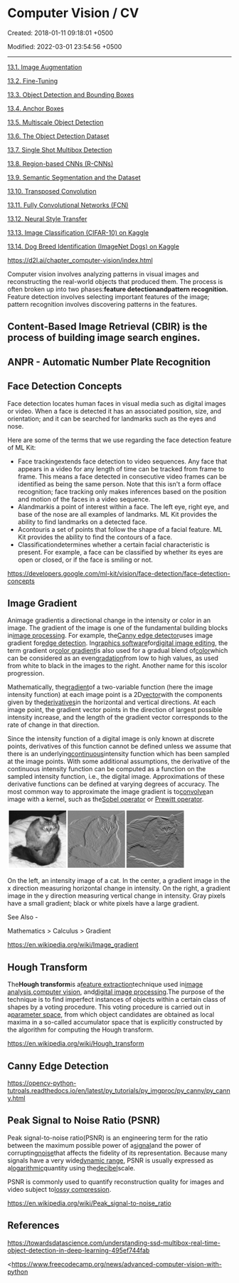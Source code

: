 # Computer Vision / CV

Created: 2018-01-11 09:18:01 +0500

Modified: 2022-03-01 23:54:56 +0500

---

[13.1. Image Augmentation](https://d2l.ai/chapter_computer-vision/image-augmentation.html)

[13.2. Fine-Tuning](https://d2l.ai/chapter_computer-vision/fine-tuning.html)

[13.3. Object Detection and Bounding Boxes](https://d2l.ai/chapter_computer-vision/bounding-box.html)

[13.4. Anchor Boxes](https://d2l.ai/chapter_computer-vision/anchor.html)

[13.5. Multiscale Object Detection](https://d2l.ai/chapter_computer-vision/multiscale-object-detection.html)

[13.6. The Object Detection Dataset](https://d2l.ai/chapter_computer-vision/object-detection-dataset.html)

[13.7. Single Shot Multibox Detection](https://d2l.ai/chapter_computer-vision/ssd.html)

[13.8. Region-based CNNs (R-CNNs)](https://d2l.ai/chapter_computer-vision/rcnn.html)

[13.9. Semantic Segmentation and the Dataset](https://d2l.ai/chapter_computer-vision/semantic-segmentation-and-dataset.html)

[13.10. Transposed Convolution](https://d2l.ai/chapter_computer-vision/transposed-conv.html)

[13.11. Fully Convolutional Networks (FCN)](https://d2l.ai/chapter_computer-vision/fcn.html)

[13.12. Neural Style Transfer](https://d2l.ai/chapter_computer-vision/neural-style.html)

[13.13. Image Classification (CIFAR-10) on Kaggle](https://d2l.ai/chapter_computer-vision/kaggle-cifar10.html)

[13.14. Dog Breed Identification (ImageNet Dogs) on Kaggle](https://d2l.ai/chapter_computer-vision/kaggle-dog.html)

<https://d2l.ai/chapter_computer-vision/index.html>

Computer vision involves analyzing patterns in visual images and reconstructing the real-world objects that produced them. The process is often broken up into two phases:**feature detectionandpattern recognition.** Feature detection involves selecting important features of the image; pattern recognition involves discovering patterns in the features.

## Content-Based Image Retrieval (CBIR) is the process of building image search engines.

## ANPR - Automatic Number Plate Recognition

## Face Detection Concepts

Face detection locates human faces in visual media such as digital images or video. When a face is detected it has an associated position, size, and orientation; and it can be searched for landmarks such as the eyes and nose.

Here are some of the terms that we use regarding the face detection feature of ML Kit:
-   Face trackingextends face detection to video sequences. Any face that appears in a video for any length of time can be tracked from frame to frame. This means a face detected in consecutive video frames can be identified as being the same person. Note that this isn't a form offace recognition; face tracking only makes inferences based on the position and motion of the faces in a video sequence.
-   Alandmarkis a point of interest within a face. The left eye, right eye, and base of the nose are all examples of landmarks. ML Kit provides the ability to find landmarks on a detected face.
-   Acontouris a set of points that follow the shape of a facial feature. ML Kit provides the ability to find the contours of a face.
-   Classificationdetermines whether a certain facial characteristic is present. For example, a face can be classified by whether its eyes are open or closed, or if the face is smiling or not.

<https://developers.google.com/ml-kit/vision/face-detection/face-detection-concepts>

## Image Gradient

Animage gradientis a directional change in the intensity or color in an image. The gradient of the image is one of the fundamental building blocks in[image processing](https://en.wikipedia.org/wiki/Image_processing). For example, the[Canny edge detector](https://en.wikipedia.org/wiki/Canny_edge_detector)uses image gradient for[edge detection](https://en.wikipedia.org/wiki/Edge_detection). In[graphics software](https://en.wikipedia.org/wiki/Graphics_software)for[digital image editing](https://en.wikipedia.org/wiki/Digital_image_editing), the term gradient or[color gradient](https://en.wikipedia.org/wiki/Color_gradient)is also used for a gradual blend of[color](https://en.wikipedia.org/wiki/Color)which can be considered as an even[gradation](https://en.wiktionary.org/wiki/gradation)from low to high values, as used from white to black in the images to the right. Another name for this iscolor progression.

Mathematically, the[gradient](https://en.wikipedia.org/wiki/Gradient)of a two-variable function (here the image intensity function) at each image point is a 2D[vector](https://en.wikipedia.org/wiki/Vector_(geometric))with the components given by the[derivatives](https://en.wikipedia.org/wiki/Derivative)in the horizontal and vertical directions. At each image point, the gradient vector points in the direction of largest possible intensity increase, and the length of the gradient vector corresponds to the rate of change in that direction.

Since the intensity function of a digital image is only known at discrete points, derivatives of this function cannot be defined unless we assume that there is an underlying[continuous](https://en.wikipedia.org/wiki/Continuous_function)intensity function which has been sampled at the image points. With some additional assumptions, the derivative of the continuous intensity function can be computed as a function on the sampled intensity function, i.e., the digital image. Approximations of these derivative functions can be defined at varying degrees of accuracy. The most common way to approximate the image gradient is to[convolve](https://en.wikipedia.org/wiki/Convolution)an image with a kernel, such as the[Sobel operator](https://en.wikipedia.org/wiki/Sobel_operator) or [Prewitt operator](https://en.wikipedia.org/wiki/Prewitt_operator).

![image](media/Computer-Vision---CV-image1.png)

On the left, an intensity image of a cat. In the center, a gradient image in the x direction measuring horizontal change in intensity. On the right, a gradient image in the y direction measuring vertical change in intensity. Gray pixels have a small gradient; black or white pixels have a large gradient.

See Also -

Mathematics > Calculus > Gradient

<https://en.wikipedia.org/wiki/Image_gradient>

## Hough Transform

The**Hough transform**is a[feature extraction](https://en.wikipedia.org/wiki/Feature_extraction)technique used in[image analysis](https://en.wikipedia.org/wiki/Image_analysis),[computer vision](https://en.wikipedia.org/wiki/Computer_vision), and[digital image processing](https://en.wikipedia.org/wiki/Digital_image_processing).The purpose of the technique is to find imperfect instances of objects within a certain class of shapes by a voting procedure. This voting procedure is carried out in a[parameter space](https://en.wikipedia.org/wiki/Parameter_space), from which object candidates are obtained as local maxima in a so-called accumulator space that is explicitly constructed by the algorithm for computing the Hough transform.

<https://en.wikipedia.org/wiki/Hough_transform>

## Canny Edge Detection

<https://opencv-python-tutroals.readthedocs.io/en/latest/py_tutorials/py_imgproc/py_canny/py_canny.html>

## Peak Signal to Noise Ratio (PSNR)

Peak signal-to-noise ratio(PSNR) is an engineering term for the ratio between the maximum possible power of a[signal](https://en.wikipedia.org/wiki/Signal_(information_theory))and the power of corrupting[noise](https://en.wikipedia.org/wiki/Noise)that affects the fidelity of its representation. Because many signals have a very wide[dynamic range](https://en.wikipedia.org/wiki/Dynamic_range), PSNR is usually expressed as a[logarithmic](https://en.wikipedia.org/wiki/Logarithm)quantity using the[decibel](https://en.wikipedia.org/wiki/Decibel)scale.

PSNR is commonly used to quantify reconstruction quality for images and video subject to[lossy compression](https://en.wikipedia.org/wiki/Lossy_compression).

<https://en.wikipedia.org/wiki/Peak_signal-to-noise_ratio>

## References

<https://towardsdatascience.com/understanding-ssd-multibox-real-time-object-detection-in-deep-learning-495ef744fab>

<https://www.freecodecamp.org/news/advanced-computer-vision-with-python
